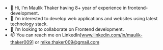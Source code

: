 - 👋 Hi, I’m Maulik Thaker having 8+ year of experience in frontend-development.
- 👀 I’m interested to develop web applications and websites using latest technology stack.
- 💞️ I’m looking to collaborate on Frontend development.
- 📫 You can reach me on LinkedIn[www.linkedin.com/in/maulik-thaker009] or mike.thaker009@gmail.com

<!---
mak009/mak009 is a ✨ special ✨ repository because its `README.md` (this file) appears on your GitHub profile.
You can click the Preview link to take a look at your changes.
--->
